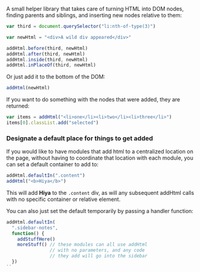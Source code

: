 A small helper library that takes care of turning HTML into DOM nodes, finding parents and siblings, and inserting new nodes relative to them:

```javascript
var third = document.querySelector("li:nth-of-type(3)")

var newHtml = "<div>A wild div appeared</div>"

addHtml.before(third, newHtml)
addHtml.after(third, newHtml)
addHtml.inside(third, newHtml)
addHtml.inPlaceOf(third, newHtml)
```

Or just add it to the bottom of the DOM:

```javascript
addHtml(newHtml)
```

If you want to do something with the nodes that were added, they are returned:

```javascript
var items = addHtml("<li>one</li><li>two</li><li>three</li>")
items[0].classList.add("selected")
```
### Designate a default place for things to get added

If you would like to have modules that add html to a centralized location on the page, without having to coordinate that location with each module, you can set a default container to add to:

```javascript
addHtml.defaultIn(".content")
addHtml("<b>Hiya</b>")
```

This will add **Hiya** to the `.content` div, as will any subsequent addHtml calls with no specific container or relative element.

You can also just set the default temporarily by passing a handler function:

```javascript
addHtml.defaultIn(
  ".sidebar-notes",
  function() {
    addStuffHere()
    moreStuff() // these modules can all use addHtml 
                // with no parameters, and any code
                // they add will go into the sidebar
  })
``

